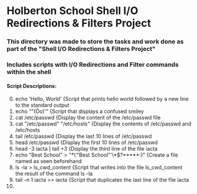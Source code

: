 # Holberton School Shell I/O Redirections & Filters Project

### This directory was made to store the tasks and work done as part of the "Shell I/O Redirections & Filters Project"

### Includes scripts with I/O Redirections and Filter commands within the shell

#### Script Descriptions:

0. echo 'Hello, World' {Script that prints hello world followed by a new line to the standard output
1. echo "\"(Ôo)'" {Script that displays a confused smiley
2. cat /etc/passwd {Display the content of the /etc/passwd file
3. cat "/etc/passwd" "/etc/hosts" {Display the contents of /etc/passwd and /etc/hosts
4. tail /etc/passwd {Display the last 10 lines of /etc/passwd
5. head /etc/passwd {Display the first 10 lines of /etc/passwd
6. head -3 iacta | tail +3 {Display the third line of the file iacta
7. echo "Best School" > "\*\\\'\"Best School\"\'\\\*$\?\*\*\*\*\*:)" {Create a file named as seen beforehand
8. ls -la > ls_cwd_content {Script that writes into the file ls_cwd_content the result of the command ls -la
9. tail -n 1 iacta >> iacta {Script that duplicates the last line of the file iacta
10. 
